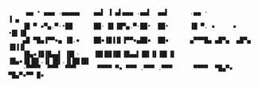          ▄▄ • ▄▄▄ .▄▄▄▄▄    ▄▄▌ ▐ ▄▌▄▄▄ .▄▄▌  ▄▄▌      .▄▄ ·              ▐ ▄ 
        ▐█ ▀ ▪▀▄.▀·•██      ██· █▌▐█▀▄.▀·██•  ██•      ▐█ ▀. ▪     ▪     •█▌▐█
        ▄█ ▀█▄▐▀▀▪▄ ▐█.▪    ██▪▐█▐▐▌▐▀▀▪▄██▪  ██▪      ▄▀▀▀█▄ ▄█▀▄  ▄█▀▄ ▐█▐▐▌
        ▐█▄▪▐█▐█▄▄▌ ▐█▌·    ▐█▌██▐█▌▐█▄▄▌▐█▌▐▌▐█▌▐▌    ▐█▄▪▐█▐█▌.▐▌▐█▌.▐▌██▐█▌
        ·▀▀▀▀  ▀▀▀  ▀▀▀      ▀▀▀▀ ▀▪ ▀▀▀ .▀▀▀ .▀▀▀      ▀▀▀▀  ▀█▄▀▪ ▀█▄▀▪▀▀ █▪

